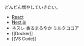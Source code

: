 どんどん増やしていきたい。

- [React][]
- [Next.js][]
- ネスレ 香るまろやか ミルクココア
- [[Docker]]
- [[VS Code]]

[React]: https://ja.reactjs.org/
[Next.js]: https://nextjs.org/
